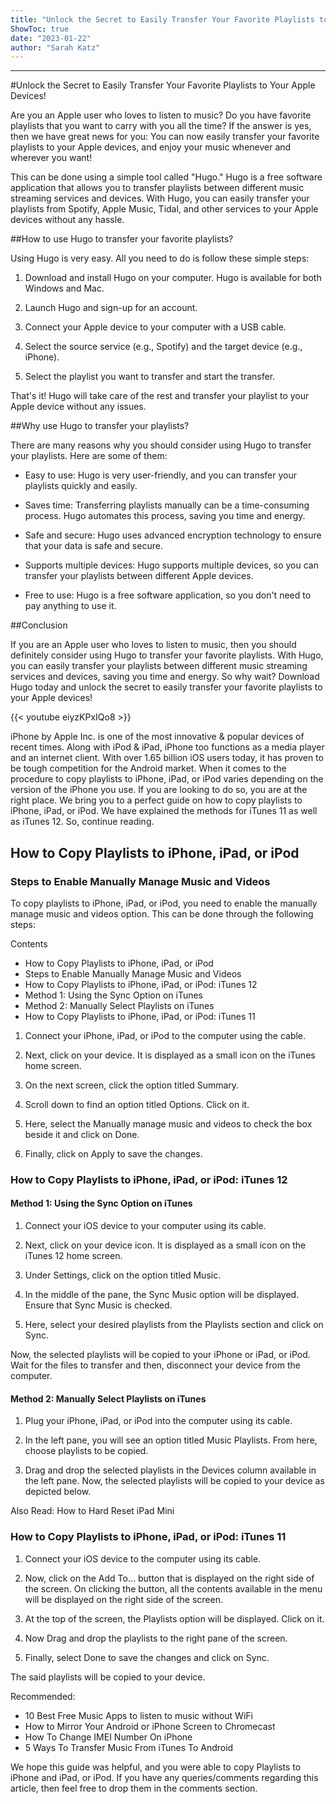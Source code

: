 ```yaml
---
title: "Unlock the Secret to Easily Transfer Your Favorite Playlists to Your Apple Devices!"
ShowToc: true 
date: "2023-01-22"
author: "Sarah Katz"
---
```

*****
#Unlock the Secret to Easily Transfer Your Favorite Playlists to Your Apple Devices!

Are you an Apple user who loves to listen to music? Do you have favorite playlists that you want to carry with you all the time? If the answer is yes, then we have great news for you: You can now easily transfer your favorite playlists to your Apple devices, and enjoy your music whenever and wherever you want!

This can be done using a simple tool called "Hugo." Hugo is a free software application that allows you to transfer playlists between different music streaming services and devices. With Hugo, you can easily transfer your playlists from Spotify, Apple Music, Tidal, and other services to your Apple devices without any hassle.

##How to use Hugo to transfer your favorite playlists?

Using Hugo is very easy. All you need to do is follow these simple steps:

1. Download and install Hugo on your computer. Hugo is available for both Windows and Mac.

2. Launch Hugo and sign-up for an account.

3. Connect your Apple device to your computer with a USB cable.

4. Select the source service (e.g., Spotify) and the target device (e.g., iPhone).

5. Select the playlist you want to transfer and start the transfer.

That's it! Hugo will take care of the rest and transfer your playlist to your Apple device without any issues.

##Why use Hugo to transfer your playlists?

There are many reasons why you should consider using Hugo to transfer your playlists. Here are some of them:

- Easy to use: Hugo is very user-friendly, and you can transfer your playlists quickly and easily.

- Saves time: Transferring playlists manually can be a time-consuming process. Hugo automates this process, saving you time and energy.

- Safe and secure: Hugo uses advanced encryption technology to ensure that your data is safe and secure.

- Supports multiple devices: Hugo supports multiple devices, so you can transfer your playlists between different Apple devices.

- Free to use: Hugo is a free software application, so you don't need to pay anything to use it.

##Conclusion

If you are an Apple user who loves to listen to music, then you should definitely consider using Hugo to transfer your favorite playlists. With Hugo, you can easily transfer your playlists between different music streaming services and devices, saving you time and energy. So why wait? Download Hugo today and unlock the secret to easily transfer your favorite playlists to your Apple devices!

{{< youtube eiyzKPxIQo8 >}} 



iPhone by Apple Inc. is one of the most innovative & popular devices of recent times. Along with iPod & iPad, iPhone too functions as a media player and an internet client. With over 1.65 billion iOS users today, it has proven to be tough competition for the Android market. When it comes to the procedure to copy playlists to iPhone, iPad, or iPod varies depending on the version of the iPhone you use. If you are looking to do so, you are at the right place. We bring you to a perfect guide on how to copy playlists to iPhone, iPad, or iPod. We have explained the methods for iTunes 11 as well as iTunes 12. So, continue reading.
 

 
## How to Copy Playlists to iPhone, iPad, or iPod
 
### Steps to Enable Manually Manage Music and Videos
 
To copy playlists to iPhone, iPad, or iPod, you need to enable the manually manage music and videos option. This can be done through the following steps:
 
Contents
 
- How to Copy Playlists to iPhone, iPad, or iPod
 - Steps to Enable Manually Manage Music and Videos
 - How to Copy Playlists to iPhone, iPad, or iPod: iTunes 12
 - Method 1: Using the Sync Option on iTunes
 - Method 2: Manually Select Playlists on iTunes
 - How to Copy Playlists to iPhone, iPad, or iPod: iTunes 11

 
1. Connect your iPhone, iPad, or iPod to the computer using the cable.
 
2. Next, click on your device. It is displayed as a small icon on the iTunes home screen.
 
3. On the next screen, click the option titled Summary. 
 
4. Scroll down to find an option titled Options. Click on it.
 
5. Here, select the Manually manage music and videos to check the box beside it and click on Done.
 
6. Finally, click on Apply to save the changes.
 
### How to Copy Playlists to iPhone, iPad, or iPod: iTunes 12
 
#### Method 1: Using the Sync Option on iTunes
 
1. Connect your iOS device to your computer using its cable.
 
2. Next, click on your device icon. It is displayed as a small icon on the iTunes 12 home screen.
 
3. Under Settings, click on the option titled Music. 
 
4. In the middle of the pane, the Sync Music option will be displayed. Ensure that Sync Music is checked. 
 
5. Here, select your desired playlists from the Playlists section and click on Sync.
 
Now, the selected playlists will be copied to your iPhone or iPad, or iPod. Wait for the files to transfer and then, disconnect your device from the computer.
 
#### Method 2: Manually Select Playlists on iTunes
 
1. Plug your iPhone, iPad, or iPod into the computer using its cable.
 
2. In the left pane, you will see an option titled Music Playlists. From here, choose playlists to be copied.
 
3. Drag and drop the selected playlists in the Devices column available in the left pane. Now, the selected playlists will be copied to your device as depicted below.
 
Also Read: How to Hard Reset iPad Mini
 
### How to Copy Playlists to iPhone, iPad, or iPod: iTunes 11
 
1. Connect your iOS device to the computer using its cable.
 
2. Now, click on the Add To… button that is displayed on the right side of the screen. On clicking the button, all the contents available in the menu will be displayed on the right side of the screen.
 
3. At the top of the screen, the Playlists option will be displayed. Click on it.
 
4. Now Drag and drop the playlists to the right pane of the screen.
 
5. Finally, select Done to save the changes and click on Sync. 
 
The said playlists will be copied to your device.
 
Recommended:
 
- 10 Best Free Music Apps to listen to music without WiFi
 - How to Mirror Your Android or iPhone Screen to Chromecast
 - How To Change IMEI Number On iPhone
 - 5 Ways To Transfer Music From iTunes To Android

 
We hope this guide was helpful, and you were able to copy Playlists to iPhone and iPad, or iPod. If you have any queries/comments regarding this article, then feel free to drop them in the comments section.




